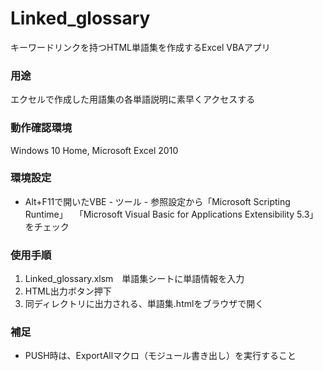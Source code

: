 # Linked_glossary
キーワードリンクを持つHTML単語集を作成するExcel VBAアプリ

### 用途
エクセルで作成した用語集の各単語説明に素早くアクセスする

### 動作確認環境
Windows 10 Home, Microsoft Excel 2010

### 環境設定
- Alt+F11で開いたVBE - ツール - 参照設定から「Microsoft Scripting Runtime」
　「Microsoft Visual Basic for Applications Extensibility 5.3」をチェック

### 使用手順
1. Linked_glossary.xlsm　単語集シートに単語情報を入力
1. HTML出力ボタン押下
1. 同ディレクトリに出力される、単語集.htmlをブラウザで開く

### 補足
- PUSH時は、ExportAllマクロ（モジュール書き出し）を実行すること
